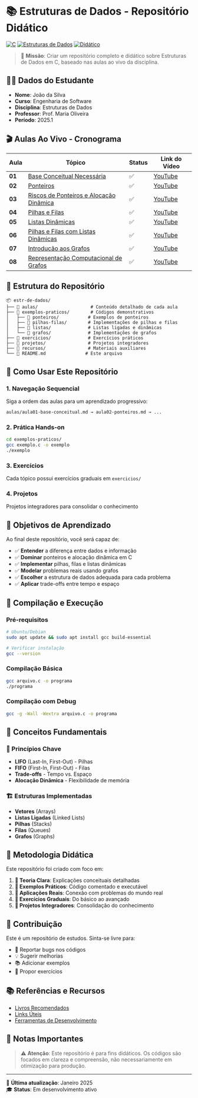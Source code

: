 # 📚 Estruturas de Dados - Repositório Didático

[![C](https://img.shields.io/badge/Linguagem-C-blue.svg)](https://en.wikipedia.org/wiki/C_(programming_language))
[![Estruturas de Dados](https://img.shields.io/badge/Disciplina-Estruturas%20de%20Dados-green.svg)](https://github.com)
[![Didático](https://img.shields.io/badge/Objetivo-Didático-orange.svg)](https://github.com)

> 🎯 **Missão**: Criar um repositório completo e didático sobre Estruturas de Dados em C, baseado nas aulas ao vivo da disciplina.

## 👨‍🎓 Dados do Estudante

- **Nome**: João da Silva
- **Curso**: Engenharia de Software
- **Disciplina**: Estruturas de Dados
- **Professor**: Prof. Maria Oliveira
- **Período**: 2025.1

## 🎬 Aulas Ao Vivo - Cronograma

| Aula | Tópico | Status | Link do Vídeo |
|------|--------|--------|---------------|
| **01** | [Base Conceitual Necessária](./aulas/aula01-base-conceitual.md) | ✅ | [YouTube](https://www.youtube.com/watch?v=6rGPCNk8Mmg) |
| **02** | [Ponteiros](./aulas/aula02-ponteiros.md) | ✅ | [YouTube](https://www.youtube.com/watch?v=iuP_nUu2HCc) |
| **03** | [Riscos de Ponteiros e Alocação Dinâmica](./aulas/aula03-alocacao-dinamica.md) | ✅ | [YouTube](https://www.youtube.com/watch?v=U4b8vh-P3CI) |
| **04** | [Pilhas e Filas](./aulas/aula04-pilhas-filas.md) | ✅ | [YouTube](https://www.youtube.com/watch?v=m50hOwEw8BU) |
| **05** | [Listas Dinâmicas](./aulas/aula05-listas-dinamicas.md) | ✅ | [YouTube](https://www.youtube.com/watch?v=0aoF8fQjchM) |
| **06** | [Pilhas e Filas com Listas Dinâmicas](./aulas/aula06-pilhas-filas-dinamicas.md) | ✅ | [YouTube](https://www.youtube.com/watch?v=KMGw4HBC8uc) |
| **07** | [Introdução aos Grafos](./aulas/aula07-intro-grafos.md) | ✅ | [YouTube](https://www.youtube.com/watch?v=YCezlrveh20) |
| **08** | [Representação Computacional de Grafos](./aulas/aula08-representacao-grafos.md) | ✅ | [YouTube](https://www.youtube.com/watch?v=N9vwfokVd98) |

## 📁 Estrutura do Repositório

```
📦 estr-de-dados/
├── 📁 aulas/                    # Conteúdo detalhado de cada aula
├── 📁 exemplos-praticos/        # Códigos demonstrativos
│   ├── 📁 ponteiros/           # Exemplos de ponteiros
│   ├── 📁 pilhas-filas/        # Implementações de pilhas e filas
│   ├── 📁 listas/              # Listas ligadas e dinâmicas
│   └── 📁 grafos/              # Implementações de grafos
├── 📁 exercicios/              # Exercícios práticos
├── 📁 projetos/                # Projetos integradores
├── 📁 recursos/                # Materiais auxiliares
└── 📄 README.md               # Este arquivo
```

## 🚀 Como Usar Este Repositório

### 1. **Navegação Sequencial** 
Siga a ordem das aulas para um aprendizado progressivo:
```bash
aulas/aula01-base-conceitual.md → aula02-ponteiros.md → ...
```

### 2. **Prática Hands-on**
```bash
cd exemplos-praticos/
gcc exemplo.c -o exemplo
./exemplo
```

### 3. **Exercícios**
Cada tópico possui exercícios graduais em `exercicios/`

### 4. **Projetos**
Projetos integradores para consolidar o conhecimento

## 🎯 Objetivos de Aprendizado

Ao final deste repositório, você será capaz de:

- ✅ **Entender** a diferença entre dados e informação
- ✅ **Dominar** ponteiros e alocação dinâmica em C
- ✅ **Implementar** pilhas, filas e listas dinâmicas
- ✅ **Modelar** problemas reais usando grafos
- ✅ **Escolher** a estrutura de dados adequada para cada problema
- ✅ **Aplicar** trade-offs entre tempo e espaço

## 🔧 Compilação e Execução

### Pré-requisitos
```bash
# Ubuntu/Debian
sudo apt update && sudo apt install gcc build-essential

# Verificar instalação
gcc --version
```

### Compilação Básica
```bash
gcc arquivo.c -o programa
./programa
```

### Compilação com Debug
```bash
gcc -g -Wall -Wextra arquivo.c -o programa
```

## 📖 Conceitos Fundamentais

### 🔑 Princípios Chave
- **LIFO** (Last-In, First-Out) - Pilhas
- **FIFO** (First-In, First-Out) - Filas  
- **Trade-offs** - Tempo vs. Espaço
- **Alocação Dinâmica** - Flexibilidade de memória

### 🏗️ Estruturas Implementadas
- **Vetores** (Arrays)
- **Listas Ligadas** (Linked Lists)
- **Pilhas** (Stacks) 
- **Filas** (Queues)
- **Grafos** (Graphs)

## 🎨 Metodologia Didática

Este repositório foi criado com foco em:

1. **📝 Teoria Clara**: Explicações conceituais detalhadas
2. **🔬 Exemplos Práticos**: Código comentado e executável  
3. **🎯 Aplicações Reais**: Conexão com problemas do mundo real
4. **🧩 Exercícios Graduais**: Do básico ao avançado
5. **🚀 Projetos Integradores**: Consolidação do conhecimento

## 🤝 Contribuição

Este é um repositório de estudos. Sinta-se livre para:
- 🐛 Reportar bugs nos códigos
- 💡 Sugerir melhorias
- 📚 Adicionar exemplos
- 🎯 Propor exercícios

## 📚 Referências e Recursos

- [Livros Recomendados](./recursos/bibliografia.md)
- [Links Úteis](./recursos/links-uteis.md)
- [Ferramentas de Desenvolvimento](./recursos/ferramentas.md)

## 📝 Notas Importantes

> ⚠️ **Atenção**: Este repositório é para fins didáticos. Os códigos são focados em clareza e compreensão, não necessariamente em otimização para produção.

---

📅 **Última atualização**: Janeiro 2025  
🎓 **Status**: Em desenvolvimento ativo